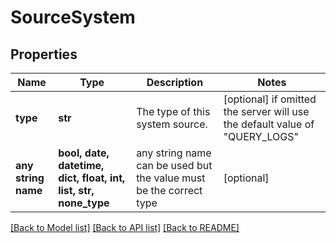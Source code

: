 # SourceSystem


## Properties
Name | Type | Description | Notes
------------ | ------------- | ------------- | -------------
**type** | **str** | The type of this system source. | [optional]  if omitted the server will use the default value of "QUERY_LOGS"
**any string name** | **bool, date, datetime, dict, float, int, list, str, none_type** | any string name can be used but the value must be the correct type | [optional]

[[Back to Model list]](../README.md#documentation-for-models) [[Back to API list]](../README.md#documentation-for-api-endpoints) [[Back to README]](../README.md)


